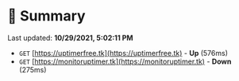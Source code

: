 # 📖 Summary
Last updated: **10/29/2021, 5:02:11 PM**

- `GET` [https://uptimerfree.tk](https://uptimerfree.tk) - **Up** (576ms)
- `GET` [https://monitoruptimer.tk](https://monitoruptimer.tk) - **Down** (275ms)
